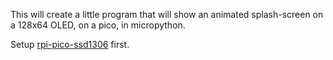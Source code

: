 This will create a little program that will show an animated splash-screen on a 128x64 OLED, on a pico, in micropython.

Setup [rpi-pico-ssd1306](https://github.com/makerportal/rpi-pico-ssd1306) first.

